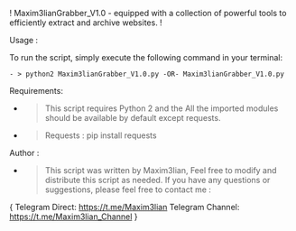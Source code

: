 ! Maxim3lianGrabber_V1.0 - equipped with a collection of powerful tools to efficiently extract and archive websites. !

 Usage :

To run the script, simply execute the following command in your terminal:

	- > python2 Maxim3lianGrabber_V1.0.py -OR- Maxim3lianGrabber_V1.0.py

 Requirements:

- > This script requires Python 2 and the All the imported modules should be available by default except requests.
- > Requests : pip install requests

 Author :

- > This script was written by Maxim3lian, Feel free to modify and distribute this script as needed. If you have any questions or suggestions, please feel free to contact me :

{
	Telegram Direct: https://t.me/Maxim3lian
		Telegram Channel: https://t.me/Maxim3lian_Channel
											}



